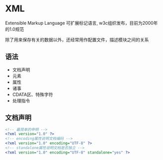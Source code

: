 # XML
Extensible Markup Language 可扩展标记语言, w3c组织发布，目前为2000年的1.0规范

除了用来保存有关的数据以外，还经常用作配置文件，描述模块之间的关系

## 语法
* 文档声明
* 元素
* 属性
* 诸事
* CDATA区、特殊字符
* 处理指令

## 文档声明
```xml
<!-- 最简单的申明 -->
<?xml version="1.0" ?>
<!-- encoding属性说明文档编码 -->
<?xml version="1.0" encoding="UTF-8" ?>
<!-- standalone属性说明文档是否独立 -->
<?xml version="1.0" encoding="UTF-8" standalone="yes" ?>
```
